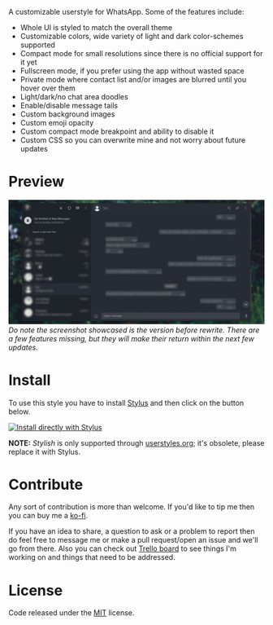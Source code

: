 A customizable userstyle for WhatsApp. Some of the features include:

* Whole UI is styled to match the overall theme
* Customizable colors, wide variety of light and dark color-schemes supported
* Compact mode for small resolutions since there is no official support for it yet
* Fullscreen mode, if you prefer using the app without wasted space
* Private mode where contact list and/or images are blurred until you hover over them
* Light/dark/no chat area doodles
* Enable/disable message tails
* Custom background images
* Custom emoji opacity
* Custom compact mode breakpoint and ability to disable it
* Custom CSS so you can overwrite mine and not worry about future updates

# Preview

![preview](images/preview.png)
_Do note the screenshot showcased is the version before rewrite. There are a few features missing, but they will make their return within the next few updates._


# Install

To use this style you have to install [Stylus](https://add0n.com/stylus.html) and then click on the button below.

[![Install directly with Stylus](https://img.shields.io/badge/Install%20directly%20with-Stylus-285959.svg)](https://rawgit.com/vednoc/onyx/master/WhatsApp.user.css)

**NOTE:** _Stylish_ is only supported through [userstyles.org](https://userstyles.org/styles/142096); it's obsolete, please replace it with Stylus.


# Contribute

Any sort of contribution is more than welcome. If you'd like to tip me then you can buy me a [ko-fi](http://ko-fi.com).

If you have an idea to share, a question to ask or a problem to report then do feel free to message me or make a pull request/open an issue and we'll go from there. Also you can check out [Trello board](https://trello.com/b/2mj5oxrm/whatsapp-by-mew) to see things I'm working on and things that need to be addressed.


# License

Code released under the [MIT](LICENSE) license.

